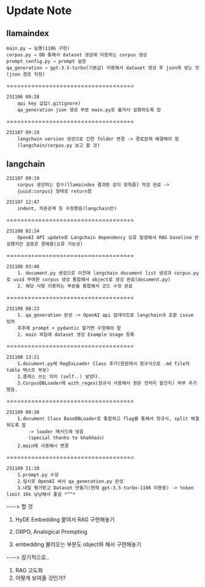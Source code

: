 # Update Note

## llamaindex

    main.py → 실행(1106 구현)
    corpus.py → DB 통해서 dataset 생성에 이용하는 corpus 생성
    prompt_config.py → prompt 설정
    qa_generation → gpt-3.5-turbo(기본값) 이용해서 dataset 생성 후 json에 넣는 것(json 경로 지정)
====================================

    231106 09:28
        api key 삽입(.gitignore)
        qa_generation json 생성 부분 main.py로 옮겨서 실행하도록 함
====================================

    231107 09:19
        langchain version 생성으로 인한 folder 변경 -> 경로문제 해결해야 함
        (langchain/corpus.py 보고 할 것)

## langchain

    231107 09:19
        corpus 생성하는 함수(llamaindex 결과랑 같이 맞춰줌) 작성 완료 -> 
        {uuid:corpus} 형태로 return함

    231107 12:47
        indent, 의존관계 등 수정했음(langchain만)
====================================

    231108 02:24
        OpenAI API update로 Langchain dependency 오류 발생해서 RAG baseline 완성했지만 검증은 못해봄(오류 가능성)
====================================

    231108 03:48
        1. document.py 생성으로 이전에 langchain document list 생성과 corpus.py로 uuid 부여한 corpus 생성 통합해서 object로 생성 완료(document.py)
        2. 해당 사항 이용하는 부분들 통합해서 코드 수정 완료
====================================

    231108 08:23
        1. qa_generation 완성 -> OpenAI api 업데이트로 langchain과 호환 issue 있어
        추후에 prompt + pydantic 할거면 수정해야 함
        2. main 파일에 dataset 생성 Example Usage 등록
====================================

    231108 13:21
        1.document.py에 RegExLoader Class 추가(원문에서 정규식으로 .md file의 table 텍스트 부분)
        2.클래스 쓰는 의미 (self..) 넣었다.
        3.CorpusDBLoader에 with_regex(정규식 사용해서 원문 전처리 할건지) 여부 추가했음.
====================================

    231109 08:38
        1.document Class BaseDBLoader로 통합하고 flag를 통해서 정규식, split 해결하도록 함 
            -> loader 메서드에 넣음
            (special thanks to khakha👍)
        2.main에 사용예시 변경
====================================

    231109 21:10
        1.prompt.py 수정 
        2.임시로 OpenAI 써서 qa_generation.py 완성
        3.내일 평가받고 Dataset 만들기(현재 gpt-3.5-turbo-1106 이용중) -> token limit 16k 낭낭해서 좋음 *^^*

----> 할 것

1. HyDE Embedding 붙여서 RAG 구현해놓기

2. ORPO, Analogical Prompting

3. embedding 불러오는 부분도 object화 해서 구현해놓기

----> 장기적으로..

1. RAG 고도화
2. 어떻게 보여줄 것인가?

